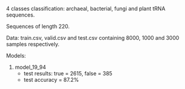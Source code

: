 4 classes classification: archaeal, bacterial, fungi and plant tRNA sequences.

Sequences of length 220.

Data: train.csv, valid.csv and test.csv containing 8000, 1000 and 3000 samples respectively.

Models:
  
1. model_19_94
   * test results: true = 2615, false = 385
   * test accuracy = 87.2%
